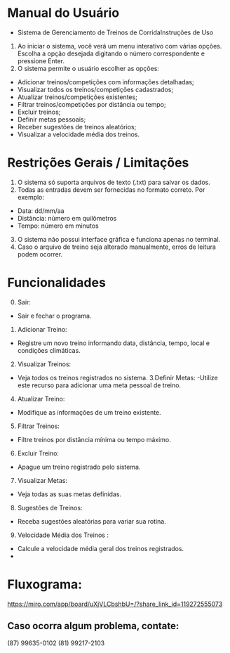 # Manual do Usuário
- Sistema de Gerenciamento de Treinos de CorridaInstruções de Uso
1. Ao iniciar o sistema, você verá um menu interativo com várias opções. Escolha a opção desejada
digitando o número correspondente e pressione Enter.
2. O sistema permite o usuário escolher as opções:
- Adicionar treinos/competições com informações detalhadas;
- Visualizar todos os treinos/competições cadastrados;
- Atualizar treinos/competições existentes;
- Filtrar treinos/competições por distância ou tempo;
- Excluir treinos;
- Definir metas pessoais;
- Receber sugestões de treinos aleatórios;
- Visualizar a velocidade média dos treinos.

# Restrições Gerais / Limitações
1. O sistema só suporta arquivos de texto (.txt) para salvar os dados.
2. Todas as entradas devem ser fornecidas no formato correto. Por exemplo:
- Data: dd/mm/aa
- Distância: número em quilômetros
- Tempo: número em minutos
3. O sistema não possui interface gráfica e funciona apenas no terminal.
4. Caso o arquivo de treino seja alterado manualmente, erros de leitura podem ocorrer.

# Funcionalidades
0. Sair:
- Sair e fechar o programa.
1. Adicionar Treino:
- Registre um novo treino informando data, distância, tempo, local e condições climáticas.
2. Visualizar Treinos:
- Veja todos os treinos registrados no sistema.
3.Definir Metas:
-Utilize este recurso para adicionar uma meta pessoal de treino.
4. Atualizar Treino:
- Modifique as informações de um treino existente.
5. Filtrar Treinos:
- Filtre treinos por distância mínima ou tempo máximo.
6. Excluir Treino:
- Apague um treino registrado pelo sistema.
7. Visualizar Metas:
- Veja todas as suas metas definidas.
8. Sugestões de Treinos:
- Receba sugestões aleatórias para variar sua rotina.
9. Velocidade Média dos Treinos :
- Calcule a velocidade média geral dos treinos registrados.
- 
# Fluxograma:
https://miro.com/app/board/uXjVLCbshbU=/?share_link_id=119272555073

Caso ocorra algum problema, contate:
-
(87) 99635-0102
(81) 99217-2103
